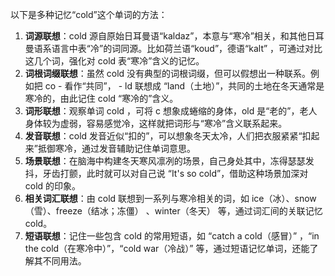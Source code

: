 以下是多种记忆“cold”这个单词的方法：
1. **词源联想**：cold 源自原始日耳曼语“kaldaz”，本意与“寒冷”相关，和其他日耳曼语系语言中表“冷”的词同源。比如荷兰语“koud”，德语“kalt” ，可通过对比这几个词，强化对 cold 表“寒冷”含义的记忆。
2. **词根词缀联想**：虽然 cold 没有典型的词根词缀，但可以假想出一种联系。例如把 co - 看作“共同”， - ld 联想成 “land（土地）”，共同的土地在冬天通常是寒冷的，由此记住 cold “寒冷的”含义。 
3. **词形联想**：观察单词 cold ，可将 c 想象成蜷缩的身体，old 是“老的”，老人身体较为虚弱，容易感觉冷，这样就把词形与“寒冷”含义联系起来。 
4. **发音联想**：cold 发音近似“扣的”，可以想象冬天太冷，人们把衣服紧紧“扣起来”抵御寒冷，通过发音辅助记住单词意思。 
5. **场景联想**：在脑海中构建冬天寒风凛冽的场景，自己身处其中，冻得瑟瑟发抖，牙齿打颤，此时就可以对自己说 “It's so cold”，借助这种场景加深对 cold 的印象。 
6. **相关词汇联想**：由 cold 联想到一系列与寒冷相关的词，如 ice（冰）、snow（雪）、freeze（结冰；冻僵） 、winter（冬天） 等，通过词汇间的关联记忆 cold。 
7. **短语联想**：记住一些包含 cold 的常用短语，如 “catch a cold（感冒）” ，“in the cold（在寒冷中）”，“cold war（冷战）” 等，通过短语记忆单词，还能了解其不同用法。 